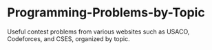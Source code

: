 # Programming-Problems-by-Topic

Useful contest problems from various websites such as USACO, Codeforces, and CSES, organized by topic.
